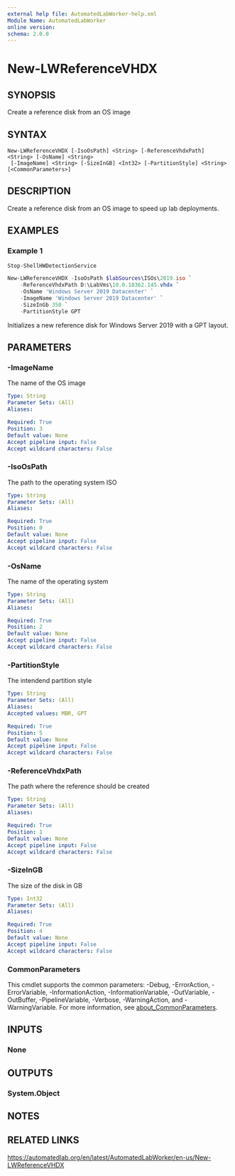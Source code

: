 ```yaml
---
external help file: AutomatedLabWorker-help.xml
Module Name: AutomatedLabWorker
online version:
schema: 2.0.0
---
```


# New-LWReferenceVHDX

## SYNOPSIS
Create a reference disk from an OS image

## SYNTAX

```
New-LWReferenceVHDX [-IsoOsPath] <String> [-ReferenceVhdxPath] <String> [-OsName] <String>
 [-ImageName] <String> [-SizeInGB] <Int32> [-PartitionStyle] <String> [<CommonParameters>]
```

## DESCRIPTION
Create a reference disk from an OS image to speed up lab deployments.

## EXAMPLES

### Example 1
```powershell
Stop-ShellHWDetectionService

New-LWReferenceVHDX -IsoOsPath $labSources\ISOs\2019.iso `
    -ReferenceVhdxPath D:\LabVms\10.0.18362.145.vhdx `
    -OsName 'Windows Server 2019 Datacenter' `
    -ImageName 'Windows Server 2019 Datacenter' `
    -SizeInGb 350 `
    -PartitionStyle GPT
```

Initializes a new reference disk for Windows Server 2019 with a GPT layout.

## PARAMETERS

### -ImageName
The name of the OS image

```yaml
Type: String
Parameter Sets: (All)
Aliases:

Required: True
Position: 3
Default value: None
Accept pipeline input: False
Accept wildcard characters: False
```

### -IsoOsPath
The path to the operating system ISO

```yaml
Type: String
Parameter Sets: (All)
Aliases:

Required: True
Position: 0
Default value: None
Accept pipeline input: False
Accept wildcard characters: False
```

### -OsName
The name of the operating system

```yaml
Type: String
Parameter Sets: (All)
Aliases:

Required: True
Position: 2
Default value: None
Accept pipeline input: False
Accept wildcard characters: False
```

### -PartitionStyle
The intendend partition style

```yaml
Type: String
Parameter Sets: (All)
Aliases:
Accepted values: MBR, GPT

Required: True
Position: 5
Default value: None
Accept pipeline input: False
Accept wildcard characters: False
```

### -ReferenceVhdxPath
The path where the reference should be created

```yaml
Type: String
Parameter Sets: (All)
Aliases:

Required: True
Position: 1
Default value: None
Accept pipeline input: False
Accept wildcard characters: False
```

### -SizeInGB
The size of the disk in GB

```yaml
Type: Int32
Parameter Sets: (All)
Aliases:

Required: True
Position: 4
Default value: None
Accept pipeline input: False
Accept wildcard characters: False
```

### CommonParameters
This cmdlet supports the common parameters: -Debug, -ErrorAction, -ErrorVariable, -InformationAction, -InformationVariable, -OutVariable, -OutBuffer, -PipelineVariable, -Verbose, -WarningAction, and -WarningVariable. For more information, see [about_CommonParameters](http://go.microsoft.com/fwlink/?LinkID=113216).

## INPUTS

### None
## OUTPUTS

### System.Object
## NOTES

## RELATED LINKS
https://automatedlab.org/en/latest/AutomatedLabWorker/en-us/New-LWReferenceVHDX
